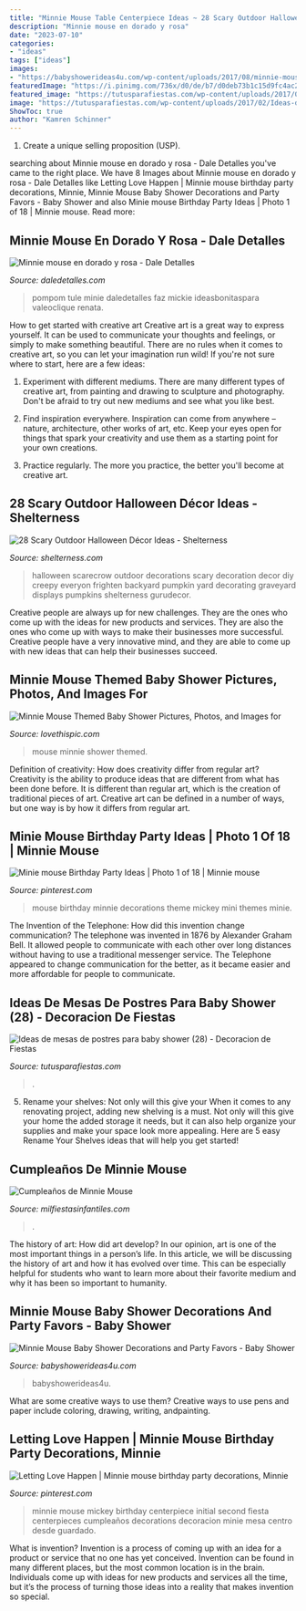 ```yaml
---
title: "Minnie Mouse Table Centerpiece Ideas ~ 28 Scary Outdoor Halloween Décor Ideas"
description: "Minnie mouse en dorado y rosa"
date: "2023-07-10"
categories:
- "ideas"
tags: ["ideas"]
images:
- "https://babyshowerideas4u.com/wp-content/uploads/2017/08/minnie-mouse-centerpiece.jpg"
featuredImage: "https://i.pinimg.com/736x/d0/de/b7/d0deb73b1c15d9fc4ac2cc05c4244593.jpg"
featured_image: "https://tutusparafiestas.com/wp-content/uploads/2017/02/Ideas-de-mesas-de-postres-para-baby-shower-28.jpg"
image: "https://tutusparafiestas.com/wp-content/uploads/2017/02/Ideas-de-mesas-de-postres-para-baby-shower-28.jpg"
ShowToc: true
author: "Kamren Schinner"
---
```



1. Create a unique selling proposition (USP).

	

		
searching about Minnie mouse en dorado y rosa - Dale Detalles you've came to the right place. We have 8 Images about Minnie mouse en dorado y rosa - Dale Detalles like Letting Love Happen | Minnie mouse birthday party decorations, Minnie, Minnie Mouse Baby Shower Decorations and Party Favors - Baby Shower and also Minie mouse Birthday Party Ideas | Photo 1 of 18 | Minnie mouse. Read more:
		
    
## Minnie Mouse En Dorado Y Rosa - Dale Detalles

<img loading=lazy src="https://i2.wp.com/www.daledetalles.com/wp-content/uploads/2016/07/minnie-oro39.jpg" onerror="this.onerror=null;this.src='https://tse4.mm.bing.net/th?id=OIP.U35h-k4BhYO8F_aGagvrawHaKy&amp;pid=15.1';" alt="Minnie mouse en dorado y rosa - Dale Detalles">

_Source: daledetalles.com_

>pompom tule minie daledetalles faz mickie ideasbonitaspara valeoclique renata. 

	

How to get started with creative art
Creative art is a great way to express yourself. It can be used to communicate your thoughts and feelings, or simply to make something beautiful. There are no rules when it comes to creative art, so you can let your imagination run wild! If you're not sure where to start, here are a few ideas:
1. Experiment with different mediums. There are many different types of creative art, from painting and drawing to sculpture and photography. Don't be afraid to try out new mediums and see what you like best.

2. Find inspiration everywhere. Inspiration can come from anywhere – nature, architecture, other works of art, etc. Keep your eyes open for things that spark your creativity and use them as a starting point for your own creations.

3. Practice regularly. The more you practice, the better you'll become at creative art.

    
## 28 Scary Outdoor Halloween Décor Ideas - Shelterness

<img loading=lazy src="https://i.shelterness.com/2016/09/25-Halloween-scarecrow-to-frighten-everyon-in-your-backyard.jpg" onerror="this.onerror=null;this.src='https://tse4.mm.bing.net/th?id=OIP.2PYJo4UOKI-vzxZSMBekHAHaJ4&amp;pid=15.1';" alt="28 Scary Outdoor Halloween Décor Ideas - Shelterness">

_Source: shelterness.com_

>halloween scarecrow outdoor decorations scary decoration decor diy creepy everyon frighten backyard pumpkin yard decorating graveyard displays pumpkins shelterness gurudecor. 

	

Creative people are always up for new challenges. They are the ones who come up with the ideas for new products and services. They are also the ones who come up with ways to make their businesses more successful. Creative people have a very innovative mind, and they are able to come up with new ideas that can help their businesses succeed.

    
## Minnie Mouse Themed Baby Shower Pictures, Photos, And Images For

<img loading=lazy src="http://www.lovethispic.com/uploaded_images/310328-Minnie-Mouse-Themed-Baby-Shower.jpg" onerror="this.onerror=null;this.src='https://tse3.mm.bing.net/th?id=OIP.2dEzxUUAiNHXCVe5LharhgHaLU&amp;pid=15.1';" alt="Minnie Mouse Themed Baby Shower Pictures, Photos, and Images for">

_Source: lovethispic.com_

>mouse minnie shower themed. 

	

Definition of creativity: How does creativity differ from regular art?
Creativity is the ability to produce ideas that are different from what has been done before. It is different than regular art, which is the creation of traditional pieces of art. Creative art can be defined in a number of ways, but one way is by how it differs from regular art.

    
## Minie Mouse Birthday Party Ideas | Photo 1 Of 18 | Minnie Mouse

<img loading=lazy src="https://i.pinimg.com/736x/9b/61/79/9b6179b82f3f72764649f6a7bb7388c6.jpg" onerror="this.onerror=null;this.src='https://tse1.mm.bing.net/th?id=OIP.beA0EcYmnV-du74KeBQm-QHaJ3&amp;pid=15.1';" alt="Minie mouse Birthday Party Ideas | Photo 1 of 18 | Minnie mouse">

_Source: pinterest.com_

>mouse birthday minnie decorations theme mickey mini themes minie. 

	

The Invention of the Telephone: How did this invention change communication?
The telephone was invented in 1876 by Alexander Graham Bell. It allowed people to communicate with each other over long distances without having to use a traditional messenger service. The Telephone appeared to change communication for the better, as it became easier and more affordable for people to communicate.

    
## Ideas De Mesas De Postres Para Baby Shower (28) - Decoracion De Fiestas

<img loading=lazy src="https://tutusparafiestas.com/wp-content/uploads/2017/02/Ideas-de-mesas-de-postres-para-baby-shower-28.jpg" onerror="this.onerror=null;this.src='https://tse1.mm.bing.net/th?id=OIP.rzH5GIZQdZCG0xpLNLbMdgHaLG&amp;pid=15.1';" alt="Ideas de mesas de postres para baby shower (28) - Decoracion de Fiestas">

_Source: tutusparafiestas.com_

>. 

	

5. Rename your shelves: Not only will this give your
When it comes to any renovating project, adding new shelving is a must. Not only will this give your home the added storage it needs, but it can also help organize your supplies and make your space look more appealing. Here are 5 easy Rename Your Shelves ideas that will help you get started!

    
## Cumpleaños De Minnie Mouse

<img loading=lazy src="https://mm.milfiestasinfantiles.com/uploads/2012/05/cumpleanos-minnie-mouse-mesa.jpg" onerror="this.onerror=null;this.src='https://tse2.mm.bing.net/th?id=OIP.qPnQ9ezvDqJMjftfN0HcNQHaGB&amp;pid=15.1';" alt="Cumpleaños de Minnie Mouse">

_Source: milfiestasinfantiles.com_

>. 

	

The history of art: How did art develop?
In our opinion, art is one of the most important things in a person’s life. In this article, we will be discussing the history of art and how it has evolved over time. This can be especially helpful for students who want to learn more about their favorite medium and why it has been so important to humanity.

    
## Minnie Mouse Baby Shower Decorations And Party Favors - Baby Shower

<img loading=lazy src="https://babyshowerideas4u.com/wp-content/uploads/2017/08/minnie-mouse-centerpiece.jpg" onerror="this.onerror=null;this.src='https://tse1.mm.bing.net/th?id=OIP.ewN6vNZvT2QusPvFCvxKBgHaKB&amp;pid=15.1';" alt="Minnie Mouse Baby Shower Decorations and Party Favors - Baby Shower">

_Source: babyshowerideas4u.com_

>babyshowerideas4u. 

	

What are some creative ways to use them?
Creative ways to use pens and paper include coloring, drawing, writing, andpainting.

    
## Letting Love Happen | Minnie Mouse Birthday Party Decorations, Minnie

<img loading=lazy src="https://i.pinimg.com/736x/d0/de/b7/d0deb73b1c15d9fc4ac2cc05c4244593.jpg" onerror="this.onerror=null;this.src='https://tse1.mm.bing.net/th?id=OIP.7xDhaCUJzVyNan5S70TT-gHaNK&amp;pid=15.1';" alt="Letting Love Happen | Minnie mouse birthday party decorations, Minnie">

_Source: pinterest.com_

>minnie mouse mickey birthday centerpiece initial second fiesta centerpieces cumpleaños decorations decoracion minie mesa centro desde guardado. 

	

What is invention?
Invention is a process of coming up with an idea for a product or service that no one has yet conceived. Invention can be found in many different places, but the most common location is in the brain. Individuals come up with ideas for new products and services all the time, but it’s the process of turning those ideas into a reality that makes invention so special.

